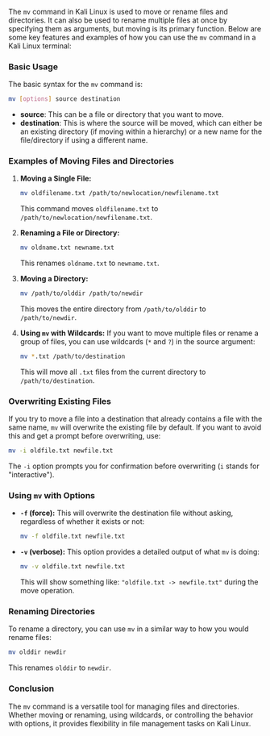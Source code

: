  The `mv` command in Kali Linux is used to move or rename files and directories. It can also be used to rename multiple files at once by specifying them as arguments, but moving is its primary function. Below are some key features and examples of how you can use the `mv` command in a Kali Linux terminal:

### Basic Usage
The basic syntax for the `mv` command is:
```bash
mv [options] source destination
```
- **source**: This can be a file or directory that you want to move.
- **destination**: This is where the source will be moved, which can either be an existing directory (if moving within a hierarchy) or a new name for the file/directory if using a different name.

### Examples of Moving Files and Directories
1. **Moving a Single File:**
   ```bash
   mv oldfilename.txt /path/to/newlocation/newfilename.txt
   ```
   This command moves `oldfilename.txt` to `/path/to/newlocation/newfilename.txt`.

2. **Renaming a File or Directory:**
   ```bash
   mv oldname.txt newname.txt
   ```
   This renames `oldname.txt` to `newname.txt`.

3. **Moving a Directory:**
   ```bash
   mv /path/to/olddir /path/to/newdir
   ```
   This moves the entire directory from `/path/to/olddir` to `/path/to/newdir`.

4. **Using `mv` with Wildcards:**
   If you want to move multiple files or rename a group of files, you can use wildcards (`*` and `?`) in the source argument:
   ```bash
   mv *.txt /path/to/destination
   ```
   This will move all `.txt` files from the current directory to `/path/to/destination`.

### Overwriting Existing Files
If you try to move a file into a destination that already contains a file with the same name, `mv` will overwrite the existing file by default. If you want to avoid this and get a prompt before overwriting, use:
```bash
mv -i oldfile.txt newfile.txt
```
The `-i` option prompts you for confirmation before overwriting (`i` stands for "interactive").

### Using `mv` with Options
- **`-f` (force):** This will overwrite the destination file without asking, regardless of whether it exists or not:
  ```bash
  mv -f oldfile.txt newfile.txt
  ```
- **`-v` (verbose):** This option provides a detailed output of what `mv` is doing:
  ```bash
  mv -v oldfile.txt newfile.txt
  ```
  This will show something like: `"oldfile.txt -> newfile.txt"` during the move operation.

### Renaming Directories
To rename a directory, you can use `mv` in a similar way to how you would rename files:
```bash
mv olddir newdir
```
This renames `olddir` to `newdir`.

### Conclusion
The `mv` command is a versatile tool for managing files and directories. Whether moving or renaming, using wildcards, or controlling the behavior with options, it provides flexibility in file management tasks on Kali Linux.

